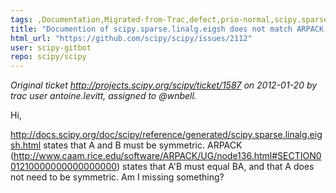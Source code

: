 ```yaml
---
tags: ,Documentation,Migrated-from-Trac,defect,prio-normal,scipy.sparse.linalg
title: "Documention of scipy.sparse.linalg.eigsh does not match ARPACK for generalized eigenvalue problem (Trac #1587)"
html_url: "https://github.com/scipy/scipy/issues/2112"
user: scipy-gitbot
repo: scipy/scipy
---
```


_Original ticket http://projects.scipy.org/scipy/ticket/1587 on 2012-01-20 by trac user antoine.levitt, assigned to @wnbell._

Hi,

http://docs.scipy.org/doc/scipy/reference/generated/scipy.sparse.linalg.eigsh.html
states that A and B must be symmetric. ARPACK (http://www.caam.rice.edu/software/ARPACK/UG/node136.html#SECTION001210000000000000000) states that A'B must equal BA, and that A does not need to be symmetric. Am I missing something?
